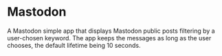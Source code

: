 # Mastodon
A Mastodon simple app that displays Mastodon public posts filtering by a user-chosen keyword.
The app keeps the messages as long as the user chooses, the default lifetime being 10 seconds.
